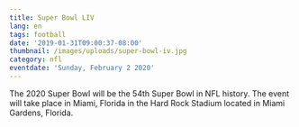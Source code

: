 ```yaml
---
title: Super Bowl LIV
lang: en
tags: football
date: '2019-01-31T09:00:37-08:00'
thumbnail: /images/uploads/super-bowl-iv.jpg
category: nfl
eventdate: 'Sunday, February 2 2020'
---
```


The 2020 Super Bowl will be the 54th Super Bowl in NFL history. The event will take place in Miami, Florida in the Hard Rock Stadium located in Miami Gardens, Florida. 
